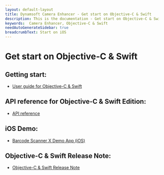 ```yaml
---
layout: default-layout
title: Dynamsoft Camera Enhancer - Get start on Objective-C & Swift
description: This is the documentation - Get start on Objective-C & Swift page of Dynamsoft Camera Enhancer.
keywords:  Camera Enhancer, Objective-C & Swift
needAutoGenerateSidebar: true
breadcrumbText: Start on iOS
---
```


# Get start on Objective-C & Swift

## Getting start:

- [User guide for Objective-C & Swift]({{site.ios-guide}}guide.html)

## API reference for Objective-C & Swift Edition:

- [API reference]({{site.ios-api}}api.html)

## iOS Demo:

- <a href="https://apps.apple.com/us/app/barcode-scanner-x/id1120581630" target="_blank">Barcode Scanner X Demo App (iOS)</a>

## Objective-C & Swift Release Note:

- [Objective-C & Swift Release Note]({{site.ios-release-note}}release-note.html)
